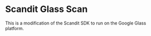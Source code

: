 Scandit Glass Scan
==================

This is a modification of the Scandit SDK to run on the Google Glass platform.
